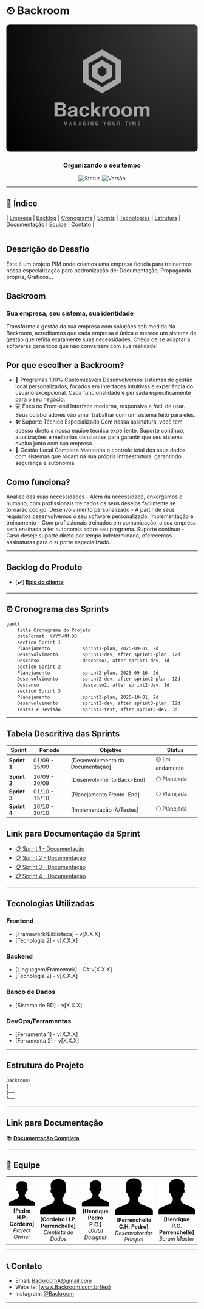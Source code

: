 
# ⏲ Backroom

<div align="center">
  <img src="https://github.com/CordeiroGente/Imagens/blob/main/Logo%20Completo%20Backroom.png?raw=true" width="600px">
  
  ### Organizando o seu tempo
  
  ![Status](https://img.shields.io/badge/status-em%20desenvolvimento-yellow)
  ![Versão](https://img.shields.io/badge/versão-0.0.1-brightgreen)
</div>

---

## 📑 Índice

| [Empresa](#backroom) | [Backlog](#backlog-do-produto) | [Cronograma](#-cronograma-das-sprints) | [Sprints](#tabela-descritiva-das-sprints) | [Tecnologias](#tecnologias-utilizadas) | [Estrutura](#estrutura-do-projeto) | [Documentação](#link-para-documentação) | [Equipe](#-Equipe) | [Contato](#-Contato) |

---

## Descrição do Desafio

Este é um projeto PIM onde criamos uma empresa fictícia para treinarmos nossa especialização para padronização de: Documentação, Propaganda própria, Gráficos...

## Backroom
### Sua empresa, seu sistema, sua identidade

Transforme a gestão da sua empresa com soluções sob medida
Na Backroom, acreditamos que cada empresa é única e merece um sistema de gestão que reflita exatamente suas necessidades. Chega de se adaptar a softwares genéricos que não conversam com sua realidade!

## Por que escolher a Backroom?
 - 🎯 Programas 100% Customizáveis
Desenvolvemos sistemas de gestão local personalizados, focados em interfaces intuitivas e experiência do usuário excepcional. Cada funcionalidade é pensada especificamente para o seu negócio.
 - 💻 Foco no Front-end
Interface moderna, responsiva e fácil de usar. Seus colaboradores vão amar trabalhar com um sistema feito para eles. 
 - 🛠️ Suporte Técnico Especializado
Com nossa assinatura, você tem acesso direto à nossa equipe técnica experiente. Suporte contínuo, atualizações e melhorias constantes para garantir que seu sistema evolua junto com sua empresa.
 - 🏢 Gestão Local Completa
Mantenha o controle total dos seus dados com sistemas que rodam na sua própria infraestrutura, garantindo segurança e autonomia.

## Como funciona?

  Análise das suas necessidades - Além da necessidade, enxergamos o humano, com profissionais treinados os seus desejos facilmente se tornarão código.
  Desenvolvimento personalizado - A partir de seus requisitos desenvolvemos o seu software personalizado.
  Implementação e treinamento - Com profissionais treinados em comunicação, a sua empresa será ensinada a ter autonomia sobre seu programa.
  Suporte contínuo - Caso deseje suporte direto por tempo indeterminado, oferecemos assinaturas para o suporte especializado.

---

## Backlog do Produto

- [✔️] [**Epic do cliente**](ex) 

---

## ⏰ Cronograma das Sprints

```mermaid
gantt
    title Cronograma do Projeto
    dateFormat  YYYY-MM-DD
    section Sprint 1
    Planejamento           :sprint1-plan, 2025-09-01, 2d
    Desenvolvimento        :sprint1-dev, after sprint1-plan, 12d
    Descanso               :descanso1, after sprint1-dev, 1d
    section Sprint 2
    Planejamento           :sprint2-plan, 2025-09-16, 2d
    Desenvolvimento        :sprint2-dev, after sprint2-plan, 12d
    Descanso               :descanso2, after sprint2-dev, 1d
    section Sprint 3
    Planejamento           :sprint3-plan, 2025-10-01, 2d
    Desenvolvimento        :sprint3-dev, after sprint3-plan, 12d
    Testes e Revisão       :sprint3-test, after sprint3-dev, 3d
```

---

## Tabela Descritiva das Sprints

| Sprint | Período | Objetivo | Status |
|--------|---------|----------|--------|
| **Sprint 1** | 01/09 - 15/09 | [Desenvolvimento da Documentação] | 🟡 Em andamento |
| **Sprint 2** | 16/09 - 30/09 | [Desenvolvimento Back-End] | ⚪ Planejada |
| **Sprint 3** | 01/10 - 15/10 | [Planejamento Fronto-End] | ⚪ Planejada |
| **Sprint 4** | 16/10 - 30/10 | [Implementação IA/Testes] | ⚪ Planejada |

## Link para Documentação da Sprint

- [📋 Sprint 1 - Documentação](link)
- [📋 Sprint 2 - Documentação](link)
- [📋 Sprint 3 - Documentação](link)
- [📋 Sprint 4 - Documentação](link)

---

## Tecnologias Utilizadas


### Frontend
- [Framework/Biblioteca] - v[X.X.X]
- [Tecnologia 2] - v[X.X.X]

### Backend
- [Linguagem/Framework] - C# v[X.X.X]
- [Tecnologia 2] - v[X.X.X]

### Banco de Dados
- [Sistema de BD] - v[X.X.X]

### DevOps/Ferramentas
- [Ferramenta 1] - v[X.X.X]
- [Ferramenta 2] - v[X.X.X]

---

## Estrutura do Projeto

```
Backroom/
│
├──                   
└──            
```

---

## Link para Documentação

📚 [**Documentação Completa**](ex)

---

## 👥 Equipe

<div align="center">
  <table>
    <tr>
      <td align="center"><img src="https://github.com/CordeiroGente/Imagens/blob/main/Bust%20icon.png?raw=true" width="100px;" alt="Foto do Project Owner"><br /><b>[Pedro H.P. Cordeiro]</b><br /><i>Project Owner</i></td>
      <td align="center"><img src="https://github.com/CordeiroGente/Imagens/blob/main/Bust%20icon.png?raw=true" width="100px;" alt="Foto do Cientista de Dados"><br /><b>[Cordeiro H.P. Perrenchelle]</b><br /><i>Cientista de Dados</i></td>
      <td align="center"><img src="https://github.com/CordeiroGente/Imagens/blob/main/Bust%20icon.png?raw=true" width="100px;" alt="Foto do Designer"><br /><b>[Henrique Pedro P.C.]</b><br /><i>UX/UI Designer</i></td>
      <td align="center"><img src="https://github.com/CordeiroGente/Imagens/blob/main/Bust%20icon.png?raw=true" width="100px;" alt="Foto do Desenvolvedor"><br /><b>[Perrenchelle C.H. Pedro]</b><br /><i>Desenvolvedor Pricipal</i></td>
      <td align="center"><img src="https://github.com/CordeiroGente/Imagens/blob/main/Bust%20icon.png?raw=true" width="100px;" alt="Foto do Scrum Master"><br /><b>[Henrique P.C. Perrenchelle]</b><br /><i>Scrum Master</i></td>
    </tr>
  </table>
</div>

---

## 📞 Contato

- Email: BackroomA@gmail.com
- Website: [www.Backroom.com.br](ex)
- Instagram: [@Backroom](ex)

---

